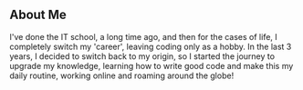 ## About Me
I've done the IT school, a long time ago, and then for the cases of life, I completely switch my 'career', leaving coding only as a hobby.
In the last 3 years, I decided to switch back to my origin, so I started the journey to upgrade my knowledge, learning how to write good code and make this my daily routine, working online and roaming around the globe!

